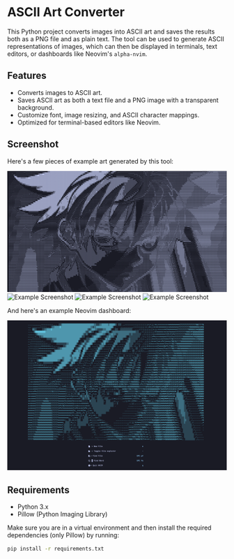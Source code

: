 # ASCII Art Converter

This Python project converts images into ASCII art and saves the results both as a PNG file and as plain text. The tool can be used to generate ASCII representations of images, which can then be displayed in terminals, text editors, or dashboards like Neovim's `alpha-nvim`.

## Features

- Converts images to ASCII art.
- Saves ASCII art as both a text file and a PNG image with a transparent background.
- Customize font, image resizing, and ASCII character mappings.
- Optimized for terminal-based editors like Neovim.

## Screenshot

Here's a few pieces of example art generated by this tool:

![Example Screenshot](example.png)
![Example Screenshot](<img width="604" alt="image" src="https://github.com/user-attachments/assets/889234a1-aa55-4457-8a84-cfccd2d15d23">)
![Example Screenshot](<img width="623" alt="image" src="https://github.com/user-attachments/assets/a2b62712-cce1-4117-8af6-2b349e5b5b66">)
![Example Screenshot](<img width="202" alt="image" src="https://github.com/user-attachments/assets/0f6355a5-10a6-446c-b109-ad80a486f83f">)

And here's an example Neovim dashboard:

![Example Screenshot](example-nvim.png)

## Requirements

- Python 3.x
- Pillow (Python Imaging Library)

Make sure you are in a virtual environment and then install the required dependencies (only Pillow) by running:

```bash
pip install -r requirements.txt
```
